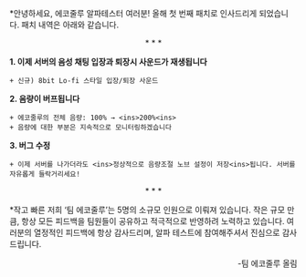 *안녕하세요, 에코줄루 알파테스터 여러분! 올해 첫 번째 패치로 인사드리게 되었습니다. 패치 내역은 아래와 같습니다.


<div align="center">
* * *
</div>

**1. 이제 서버의 음성 채팅 입장과 퇴장시 사운드가 재생됩니다**

    + 신규) 8bit Lo-fi 스타일 입장/퇴장 사운드

**2. 음량이 버프됩니다**

    + 에코줄루의 전체 음량: 100% → <ins>200%<ins>
    + 음량에 대한 부분은 지속적으로 모니터링하겠습니다

**3. 버그 수정**

    + 이제 서버를 나가더라도 <ins>정상적으로 음량조절 노브 설정이 저장<ins>됩니다. 서버를 자유롭게 들락거리세요!

<div align="center">
* * *
</div>

*작고 빠른 저희 ‘팀 에코줄루’는 5명의 소규모 인원으로 이뤄져 있습니다. 작은 규모 만큼, 항상 모든 피드백을 팀원들이 공유하고 적극적으로 반영하려 노력하고 있습니다. 여러분의 열정적인 피드백에 항상 감사드리며, 알파 테스트에 참여해주셔서 진심으로 감사드립니다.
<div align="right">
-팀 에코줄루 올림
</div>

